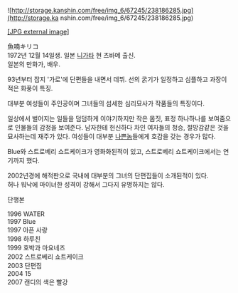 ![http://storage.kanshin.com/free/img_6/67245/238186285.jpg](http://storage.ka
nshin.com/free/img_6/67245/238186285.jpg)

[[JPG external
image]](http://storage.kanshin.com/free/img_6/67245/238186285.jpg)

  
魚喃キリコ  
1972년 12월 14일생. 일본 [니가타](%EB%8B%88%EA%B0%80%ED%83%80.md) 현 츠바메 출신.  
일본의 만화가, 배우.

93년부터 잡지 '가로'에 단편들을 내면서 데뷔. 선의 굵기가 일정하고 심플하고 과장이 적은 화풍이 특징.

대부분 여성들이 주인공이며 그녀들의 섬세한 심리묘사가 작품들의 특징이다.

일상에서 벌어지는 일들을 덤덤하게 이야기하지만 작은 몸짓, 표정 하나하나를 보여줌으로 인물들의 감정을 보여준다. 남자한테 헌신하다 차인
여자들의 청승, 절망감같은 것을 묘사하는데 재주가 있다. 여성들이 대부분 [나쁜놈](%EB%82%98%EC%81%9C%EB%82%A8%EC%9E%90.md)들에게 호감을 갖는 경우가 많다.

Blue와 스트로베리 쇼트케이크가 영화화된적이 있고, 스트로베리 쇼트케이크에서는 연기까지 했다.

2002년경에 해적판으로 국내에 대부분의 그녀의 단편집들이 소개된적이 있다.  
허나 워낙에 마이너한 성격이 강해서 그다지 유명하지는 않다.

단행본

1996 WATER  
1997 Blue  
1997 아픈 사랑  
1998 하루친  
1999 호박과 마요네즈  
2002 스트로베리 쇼트케이크  
2003 단편집  
2004 15  
2007 캔디의 색은 빨강

